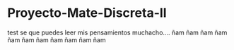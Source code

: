 # Proyecto-Mate-Discreta-II
test se que puedes leer mis pensamientos muchacho.... ñam ñam ñam ñam ñam ñam ñam ñam ñam ñam ñam